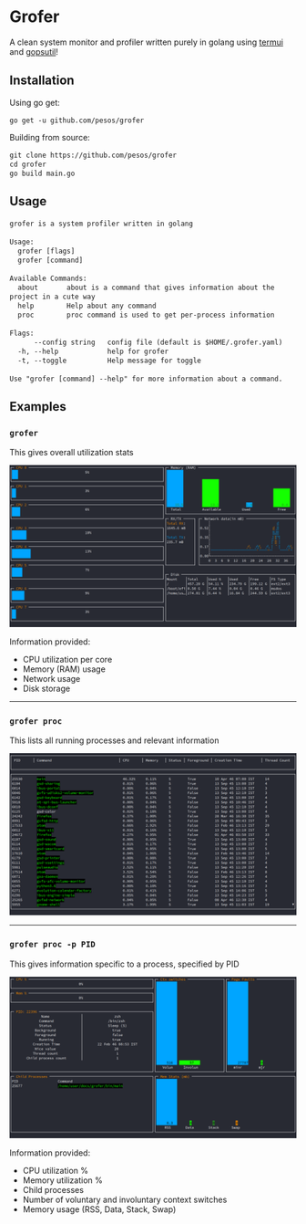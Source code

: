 Grofer
======

A clean system monitor and profiler written purely in golang using [termui](https://github.com/gizak/termui) and [gopsutil](https://github.com/shirou/gopsutil)!

Installation
------------

Using go get:

```
go get -u github.com/pesos/grofer
```

Building from source:

```
git clone https://github.com/pesos/grofer
cd grofer
go build main.go
```

Usage
-----

```
grofer is a system profiler written in golang

Usage:
  grofer [flags]
  grofer [command]

Available Commands:
  about       about is a command that gives information about the project in a cute way
  help        Help about any command
  proc        proc command is used to get per-process information

Flags:
      --config string   config file (default is $HOME/.grofer.yaml)
  -h, --help            help for grofer
  -t, --toggle          Help message for toggle

Use "grofer [command] --help" for more information about a command.

```

Examples
--------

### `grofer`

This gives overall utilization stats

![grofer](images/grofer.png)

Information provided:
- CPU utilization per core
- Memory (RAM) usage 
- Network usage
- Disk storage 

---

### `grofer proc`

This lists all running processes and relevant information

![grofer-proc](images/grofer-proc.png)

---

### `grofer proc -p PID`

This gives information specific to a process, specified by PID

![grofer-proc-pid](images/grofer-proc-pid.png)

Information provided:
- CPU utilization %
- Memory utilization %
- Child processes
- Number of voluntary and involuntary context switches
- Memory usage (RSS, Data, Stack, Swap)